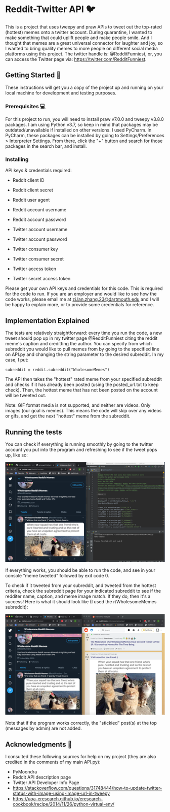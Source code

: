 # Reddit-Twitter API 🐦

This is a project that uses tweepy and praw APIs to tweet out the top-rated (hottest) memes onto a twitter account.
During quarantine, I wanted to make something that could uplift people and make people smile. And I thought that memes are a great universal connector for laughter and joy, so I wanted to bring quality memes to more people on different social media platforms using this project.
The twitter handle is: @RedditFunniest, or, you can access the Twitter page via: https://twitter.com/RedditFunniest.

## Getting Started 🚀

These instructions will get you a copy of the project up and running on your local machine for development and testing purposes. 

### Prerequisites 💻

For this project to run, you will need to install praw v7.0.0 and tweepy v3.8.0 packages.
I am using Python v3.7, so keep in mind that packages may be outdated/unavailable if installed on other versions.
I used PyCharm. In PyCharm, these packages can be installed by going to Settings/Preferences > Interpreter Settings. 
From there, click the "+" button and search for those packages in the search bar, and install. 

### Installing 

API keys & credentials required:
* Reddit client ID
* Reddit client secret
* Reddit user agent
* Reddit account username
* Reddit account password

* Twitter account username
* Twitter account password
* Twitter consumer key
* Twitter consumer secret
* Twitter access token
* Twitter secret access token

Please get your own API keys and credentials for this code. This is required for the code to run. If you are an employer and would like to see how the code works, please email me at zi.lan.zhang.23@dartmouth.edu and I will be happy to explain more, or to provide some credentials for reference.

## Implementation Explained

The tests are relatively straightforward: every time you run the code, a new tweet should pop up in my twitter page @RedditFunniest citing the reddit meme's caption and creditting the author. 
You can specify from which subreddit you would like to pull memes from by going to the specified line on API.py and changing the string parameter to the desired subreddit. In my case, I put:

```
subreddit = reddit.subreddit("WholesomeMemes") 
```

The API then takes the "hottest" rated meme from your specified subreddit and checks if it has already been posted (using the posted_url.txt to keep check). Then, the hottest meme that has not been posted on the account will be tweeted out. 

Note: GIF format media is not supported, and neither are videos. Only images (our goal is memes). This means the code will skip over any videos or gifs, and get the next "hottest" meme from the subreddit.

## Running the tests

You can check if everything is running smoothly by going to the twitter account you put into the program and refreshing to see if the tweet pops up, like so:

![](Images/Successful_Tweet.png)

If everything works, you should be able to run the code, and see in your console "meme tweeted" followed by exit code 0. 

To check if it tweeted from your subreddit, and tweeted from the hottest criteria, check the subreddit page for your indicated subreddit to see if the redditer name, caption, and meme image match. If they do, then it's a success! Here is what it should look like (I used the r/WholesomeMemes subreddit):

![](Images/Matches_Reddit.png)

Note that if the program works correctly, the "stickied" post(s) at the top (messages by admin) are not added.

## Acknowledgments 🙏

I consulted these following sources for help on my project (they are also credited in the comments of my main API.py):

* PyMoondra
* Reddit API description page
* Twitter API Developer Info Page
* https://stackoverflow.com/questions/31748444/how-to-update-twitter-status-with-image-using-image-url-in-tweepy
* https://uoa-eresearch.github.io/eresearch-cookbook/recipe/2014/11/26/python-virtual-env/
